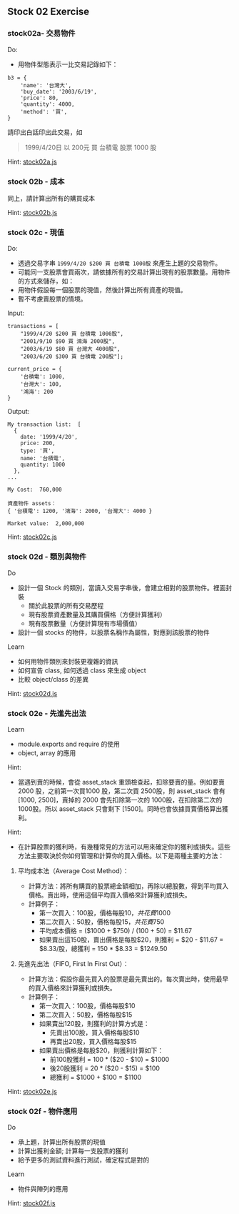 
## Stock 02 Exercise

### stock02a- 交易物件

Do: 
* 用物件型態表示一比交易記錄如下：
```
b3 = {
    'name': '台灣大',
    'buy_date': '2003/6/19',
    'price': 80,
    'quantity': 4000,
    'method': '買',
}
```

請印出白話印出此交易，如 

> 1999/4/20日 以 200元 買 台積電 股票 1000 股

Hint: [stock02a.js](stock02a.js)

### stock 02b - 成本

同上，請計算出所有的購買成本

Hint: [stock02b.js](stock02b.js)


### stock 02c - 現值

Do:
* 透過交易字串 `1999/4/20 $200 買 台積電 1000股` 來產生上題的交易物件。
* 可能同一支股票會買兩次，請依據所有的交易計算出現有的股票數量。用物件的方式來儲存，如：
* 用物件假設每一個股票的現值，然後計算出所有資產的現值。
* 暫不考慮賣股票的情境。

Input:
```
transactions = [
    "1999/4/20 $200 買 台積電 1000股",
    "2001/9/10 $90 買 鴻海 2000股",
    "2003/6/19 $80 買 台灣大 4000股",
    "2003/6/20 $300 買 台積電 200股"];

current_price = {
    '台積電': 1000,
    '台灣大': 100,
    '鴻海': 200
}
```

Output:
```
My transaction list:  [
  {
    date: '1999/4/20',
    price: 200,
    type: '買',
    name: '台積電',
    quantity: 1000
  },
...

My Cost:  760,000

資產物件 assets：
{ '台積電': 1200, '鴻海': 2000, '台灣大': 4000 }

Market value:  2,000,000
```

Hint: [stock02c.js](stock02c.js)

### stock 02d - 類別與物件

Do
* 設計一個 Stock 的類別，當讀入交易字串後，會建立相對的股票物件。裡面封裝
  * 關於此股票的所有交易歷程
  * 現有股票資產數量及其購買價格（方便計算獲利）
  * 現有股票數量（方便計算現有市場價值）
* 設計一個 stocks 的物件，以股票名稱作為屬性，對應到該股票的物件

Learn
* 如何用物件類別來封裝更複雜的資訊
* 如何宣告 class, 如何透過 class 來生成 object
* 比較 object/class 的差異

Hint: [stock02d.js](stock02d.js)

### stock 02e - 先進先出法

Learn
* module.exports and require 的使用
* object, array 的應用

Hint:
* 當遇到賣的時候，會從 asset_stack 重頭檢查起，扣除要賣的量。例如要賣 2000 股，之前第一次買1000 股，第二次買 2500股，則 asset_stack 會有 [1000, 2500]，賣掉的 2000 會先扣除第一次的 1000股，在扣除第二次的 1000股。所以 asset_stack 只會剩下 [1500]。同時也會依據買賣價格算出獲利。

Hint:
* 在計算股票的獲利時，有幾種常見的方法可以用來確定你的獲利或損失。這些方法主要取決於你如何管理和計算你的買入價格。以下是兩種主要的方法：

1. 平均成本法（Average Cost Method）：
    - 計算方法：將所有購買的股票總金額相加，再除以總股數，得到平均買入價格。賣出時，使用這個平均買入價格來計算獲利或損失。
    - 計算例子：
      - 第一次買入：100股，價格每股$10，共花費$1000
      - 第二次買入：50股，價格每股$15，共花費$750
      - 平均成本價格 = ($1000 + $750) / (100 + 50) = $11.67
      - 如果賣出這150股，賣出價格是每股$20，則獲利 = $20 - $11.67 = $8.33/股，總獲利 = 150 * $8.33 = $1249.50

2. 先進先出法（FIFO, First In First Out）：
    - 計算方法：假設你最先買入的股票是最先賣出的。每次賣出時，使用最早的買入價格來計算獲利或損失。
    - 計算例子：
      - 第一次買入：100股，價格每股$10
      - 第二次買入：50股，價格每股$15
      - 如果賣出120股，則獲利的計算方式是：
        - 先賣出100股，買入價格每股$10
        - 再賣出20股，買入價格每股$15
      - 如果賣出價格是每股$20，則獲利計算如下：
        - 前100股獲利 = 100 * ($20 - $10) = $1000
        - 後20股獲利 = 20 * ($20 - $15) = $100
        - 總獲利 = $1000 + $100 = $1100

Hint: [stock02e.js](stock02e.js)

### stock 02f - 物件應用

Do
* 承上題，計算出所有股票的現值
* 計算出獲利金額; 計算每一支股票的獲利
* 給予更多的測試資料進行測試，確定程式是對的

Learn
* 物件與陣列的應用

Hint: [stock02f.js](stock02f.js)


